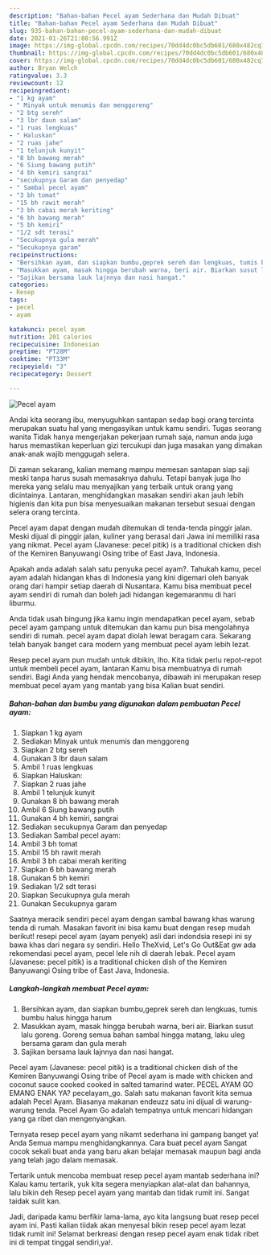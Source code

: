 ```yaml
---
description: "Bahan-bahan Pecel ayam Sederhana dan Mudah Dibuat"
title: "Bahan-bahan Pecel ayam Sederhana dan Mudah Dibuat"
slug: 935-bahan-bahan-pecel-ayam-sederhana-dan-mudah-dibuat
date: 2021-01-26T21:08:56.991Z
image: https://img-global.cpcdn.com/recipes/70dd4dc0bc5db601/680x482cq70/pecel-ayam-foto-resep-utama.jpg
thumbnail: https://img-global.cpcdn.com/recipes/70dd4dc0bc5db601/680x482cq70/pecel-ayam-foto-resep-utama.jpg
cover: https://img-global.cpcdn.com/recipes/70dd4dc0bc5db601/680x482cq70/pecel-ayam-foto-resep-utama.jpg
author: Bryan Welch
ratingvalue: 3.3
reviewcount: 12
recipeingredient:
- "1 kg ayam"
- " Minyak untuk menumis dan menggoreng"
- "2 btg sereh"
- "3 lbr daun salam"
- "1 ruas lengkuas"
- " Haluskan"
- "2 ruas jahe"
- "1 telunjuk kunyit"
- "8 bh bawang merah"
- "6 Siung bawang putih"
- "4 bh kemiri sangrai"
- "secukupnya Garam dan penyedap"
- " Sambal pecel ayam"
- "3 bh tomat"
- "15 bh rawit merah"
- "3 bh cabai merah keriting"
- "6 bh bawang merah"
- "5 bh kemiri"
- "1/2 sdt terasi"
- "Secukupnya gula merah"
- "Secukupnya garam"
recipeinstructions:
- "Bersihkan ayam, dan siapkan bumbu,geprek sereh dan lengkuas, tumis bumbu halus hingga harum"
- "Masukkan ayam, masak hingga berubah warna, beri air. Biarkan susut lalu goreng. Goreng semua bahan sambal hingga matang, laku uleg bersama garam dan gula merah"
- "Sajikan bersama lauk lajnnya dan nasi hangat."
categories:
- Resep
tags:
- pecel
- ayam

katakunci: pecel ayam 
nutrition: 201 calories
recipecuisine: Indonesian
preptime: "PT28M"
cooktime: "PT33M"
recipeyield: "3"
recipecategory: Dessert

---
```



![Pecel ayam](https://img-global.cpcdn.com/recipes/70dd4dc0bc5db601/680x482cq70/pecel-ayam-foto-resep-utama.jpg)

Andai kita seorang ibu, menyuguhkan santapan sedap bagi orang tercinta merupakan suatu hal yang mengasyikan untuk kamu sendiri. Tugas seorang  wanita Tidak hanya mengerjakan pekerjaan rumah saja, namun anda juga harus memastikan keperluan gizi tercukupi dan juga masakan yang dimakan anak-anak wajib menggugah selera.

Di zaman  sekarang, kalian memang mampu memesan santapan siap saji meski tanpa harus susah memasaknya dahulu. Tetapi banyak juga lho mereka yang selalu mau menyajikan yang terbaik untuk orang yang dicintainya. Lantaran, menghidangkan masakan sendiri akan jauh lebih higienis dan kita pun bisa menyesuaikan makanan tersebut sesuai dengan selera orang tercinta. 

Pecel ayam dapat dengan mudah ditemukan di tenda-tenda pinggir jalan. Meski dijual di pinggir jalan, kuliner yang berasal dari Jawa ini memiliki rasa yang nikmat. Pecel ayam (Javanese: pecel pitik) is a traditional chicken dish of the Kemiren Banyuwangi Osing tribe of East Java, Indonesia.

Apakah anda adalah salah satu penyuka pecel ayam?. Tahukah kamu, pecel ayam adalah hidangan khas di Indonesia yang kini digemari oleh banyak orang dari hampir setiap daerah di Nusantara. Kamu bisa membuat pecel ayam sendiri di rumah dan boleh jadi hidangan kegemaranmu di hari liburmu.

Anda tidak usah bingung jika kamu ingin mendapatkan pecel ayam, sebab pecel ayam gampang untuk ditemukan dan kamu pun bisa mengolahnya sendiri di rumah. pecel ayam dapat diolah lewat beragam cara. Sekarang telah banyak banget cara modern yang membuat pecel ayam lebih lezat.

Resep pecel ayam pun mudah untuk dibikin, lho. Kita tidak perlu repot-repot untuk membeli pecel ayam, lantaran Kamu bisa membuatnya di rumah sendiri. Bagi Anda yang hendak mencobanya, dibawah ini merupakan resep membuat pecel ayam yang mantab yang bisa Kalian buat sendiri.

<!--inarticleads1-->

##### Bahan-bahan dan bumbu yang digunakan dalam pembuatan Pecel ayam:

1. Siapkan 1 kg ayam
1. Sediakan  Minyak untuk menumis dan menggoreng
1. Siapkan 2 btg sereh
1. Gunakan 3 lbr daun salam
1. Ambil 1 ruas lengkuas
1. Siapkan  Haluskan:
1. Siapkan 2 ruas jahe
1. Ambil 1 telunjuk kunyit
1. Gunakan 8 bh bawang merah
1. Ambil 6 Siung bawang putih
1. Gunakan 4 bh kemiri, sangrai
1. Sediakan secukupnya Garam dan penyedap
1. Sediakan  Sambal pecel ayam:
1. Ambil 3 bh tomat
1. Ambil 15 bh rawit merah
1. Ambil 3 bh cabai merah keriting
1. Siapkan 6 bh bawang merah
1. Gunakan 5 bh kemiri
1. Sediakan 1/2 sdt terasi
1. Siapkan Secukupnya gula merah
1. Gunakan Secukupnya garam


Saatnya meracik sendiri pecel ayam dengan sambal bawang khas warung tenda di rumah. Masakan favorit ini bisa kamu buat dengan resep mudah berikut! resepi pecel ayam (ayam penyek) asli dari indondsia resepi ini sy bawa khas dari negara sy sendiri. Hello TheXvid, Let&#39;s Go Out&amp;Eat gw ada rekomendasi pecel ayam, pecel lele nih di daerah lebak. Pecel ayam (Javanese: pecel pitik) is a traditional chicken dish of the Kemiren Banyuwangi Osing tribe of East Java, Indonesia. 

<!--inarticleads2-->

##### Langkah-langkah membuat Pecel ayam:

1. Bersihkan ayam, dan siapkan bumbu,geprek sereh dan lengkuas, tumis bumbu halus hingga harum
1. Masukkan ayam, masak hingga berubah warna, beri air. Biarkan susut lalu goreng. Goreng semua bahan sambal hingga matang, laku uleg bersama garam dan gula merah
1. Sajikan bersama lauk lajnnya dan nasi hangat.


Pecel ayam (Javanese: pecel pitik) is a traditional chicken dish of the Kemiren Banyuwangi Osing tribe of Pecel ayam is made with chicken and coconut sauce cooked cooked in salted tamarind water. PECEL AYAM GO EMANG ENAK YA? pecelayam_go. Salah satu makanan favorit kita semua adalah Pecel Ayam. Biasanya makanan endeuzz satu ini dijual di warung-warung tenda. Pecel Ayam Go adalah tempatnya untuk mencari hidangan yang ga ribet dan mengenyangkan. 

Ternyata resep pecel ayam yang nikamt sederhana ini gampang banget ya! Anda Semua mampu menghidangkannya. Cara buat pecel ayam Sangat cocok sekali buat anda yang baru akan belajar memasak maupun bagi anda yang telah jago dalam memasak.

Tertarik untuk mencoba membuat resep pecel ayam mantab sederhana ini? Kalau kamu tertarik, yuk kita segera menyiapkan alat-alat dan bahannya, lalu bikin deh Resep pecel ayam yang mantab dan tidak rumit ini. Sangat taidak sulit kan. 

Jadi, daripada kamu berfikir lama-lama, ayo kita langsung buat resep pecel ayam ini. Pasti kalian tiidak akan menyesal bikin resep pecel ayam lezat tidak rumit ini! Selamat berkreasi dengan resep pecel ayam enak tidak ribet ini di tempat tinggal sendiri,ya!.

